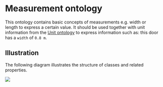 # Measurement ontology

This ontology contains basic concepts of measurements e.g. width or length to express a certain value. It should be used together with unit information from the [Unit ontology](https://github.com/AKSW/leds-asp-f-ontologies/blob/master/ontologies/unit) to express information such as: this door has a `width` of `0.8 m`.

## Illustration

The following diagram illustrates the structure of classes and related properties.

![](https://rawgit.com/AKSW/leds-asp-f-ontologies/master/ontologies/measurement/diagram.svg)
